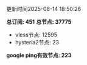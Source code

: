 更新时间2025-08-14 18:50:26

**总订阅: 451**
**总节点: 37775**
- vless节点: 12595
- hysteria2节点: 23

**google ping有效节点: 223**
